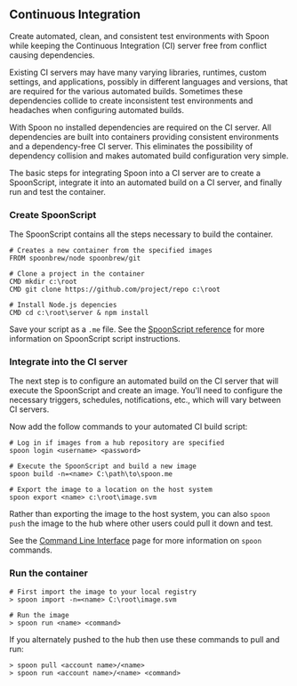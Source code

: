 ## Continuous Integration

Create automated, clean, and consistent test environments with Spoon while keeping the Continuous Integration (CI) 
server free from conflict causing dependencies.

Existing CI servers may have many varying libraries, runtimes, custom settings, and applications, possibly in different languages and versions, that are required for the various automated builds.  Sometimes these dependencies collide to create inconsistent test environments and headaches when configuring automated builds. 

With Spoon no installed dependencies are required on the CI server. All dependencies are built into containers providing consistent environments and a dependency-free CI server.  This eliminates the possibility of dependency collision and makes automated build configuration very simple.

The basic steps for integrating Spoon into a CI server are to create a SpoonScript, integrate it into an automated build on a CI server, and finally run and test the container.

### Create SpoonScript

The SpoonScript contains all the steps necessary to build the container.

```
# Creates a new container from the specified images
FROM spoonbrew/node spoonbrew/git

# Clone a project in the container
CMD mkdir c:\root
CMD git clone https://github.com/project/repo c:\root

# Install Node.js depencies 
CMD cd c:\root\server & npm install
```

Save your script as a `.me` file. See the [SpoonScript reference](/docs/reference/SpoonScript) for more information on SpoonScript script instructions.

### Integrate into the CI server

The next step is to configure an automated build on the CI server that will execute the SpoonScript and create an image.  You'll need to configure the necessary triggers, schedules, notifications, etc., which will vary between CI servers.

Now add the follow commands to your automated CI build script:

```
# Log in if images from a hub repository are specified
spoon login <username> <password>

# Execute the SpoonScript and build a new image
spoon build -n=<name> C:\path\to\spoon.me

# Export the image to a location on the host system
spoon export <name> c:\root\image.svm
```

Rather than exporting the image to the host system, you can also `spoon push` the image to the hub where other users could pull it down and test.

See the [Command Line Interface](/docs/reference/command-line) page for more information on `spoon` commands.

### Run the container

```
# First import the image to your local registry
> spoon import -n=<name> C:\root\image.svm

# Run the image
> spoon run <name> <command>
```

If you alternately pushed to the hub then use these commands to pull and run:

```
> spoon pull <account name>/<name>
> spoon run <account name>/<name> <command>
```